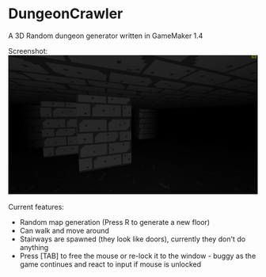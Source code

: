 # DungeonCrawler
A 3D Random dungeon generator written in GameMaker 1.4

Screenshot:
![alt text](https://github.com/KiranEmery/DungeonCrawler/blob/main/Screenshots/Example.PNG)

Current features:
* Random map generation (Press R to generate a new floor)
* Can walk and move around
* Stairways are spawned (they look like doors), currently they don't do anything
* Press [TAB] to free the mouse or re-lock it to the window - buggy as the game continues and react to input if mouse is unlocked

